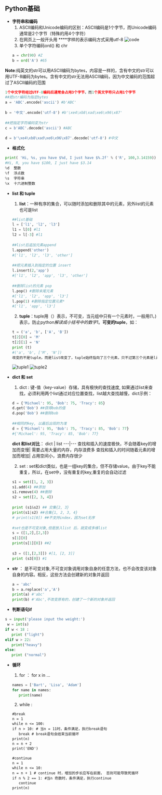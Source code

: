 ## Python基础
- **字符串和编码**
    1. ASCII编码和Unicode编码的区别：ASCII编码是1个字节，而Unicode编码通常是2个字节（特殊的用4个字符）
    2. 在网页上一般开头用 **<meta charset="UTF-8" />**字样的表示编码方式采用utf-8
    ![code](\_images\code.PNG)
    3. 单个字符编码ord() 和 chr
    ```python
    a = chr(90) #Z
    b = ord('A') #65
    ```

**Note**:纯英文的str可以用ASCII编码为bytes，内容是一样的，含有中文的str可以用UTF-8编码为bytes。含有中文的str无法用ASCII编码，因为中文编码的范围超过了ASCII编码的范围

```python
1个中文字符经过UTF-8编码后通常会占用3个字节，而1个英文字符只占用1个字节
##把str编码为指定bytes
a = 'ABC'.encode('ascii') #b'ABC'

b = '中文'.encode('utf-8') #b'\xe4\xb8\xad\xe6\x96\x87'

##把指定字符编码变为str
c = b'ABC'.decode('ascii') #ABC

d = b'\xe4\xb8\xad\xe6\x96\x87'.decode('utf-8') #中文
```

- **格式化**

```python
print( 'Hi, %s, you have $%d, I just have $%.2f' % ('R', 100,3.14159))
#Hi, R, you have $100, I just have $3.14
%d	整数
%f	浮点数
%s	字符串
%x	十六进制整数
```

- **list 和 tuple**
    1. **list**：一种有序的集合，可以随时添加和删除其中的元素，另外list的元素也可是list

    ```python
    ##list基础
    l = ['l1', 'l2', 'l3']
    l1 = l[0] #l1
    l2 = l[-3] #l1

    ##list后追加元素append
    l.append('other')
    #['l1', 'l2', 'l3', 'other']

    ##把元素插入到指定的位置 insert
    l.insert(2,'app')
    #['l1', 'l2', 'app', 'l3', 'other']

    ##删除list的元素 pop
    l.pop() #删除末尾元素
    #['l1', 'l2', 'app', 'l3']
    l.pop(1) #删除指定位置元素*
    #['l1', 'app', 'l3']
    ```

    2. **tuple**：tuple用（）表示，不可变，当元组中只有一个元素时，一般用(1，)表示，防止python*解读成小括号中的数字1*。**可变的tuple**，如：

    ```python
    t = ('a', 'b', ['A', 'B'])
    t[2][0] = 'M'
    t[2][1] = 'N'
    print (t)
    #('a', 'b', ['M', 'N'])
    改变的不是tuple，而是list改变了，tuple始终指向了三个元素，只不过第三个元素是list，list本身可变
    ```

    ![tuple1](\_images\tuple1.PNG)    ![tuple2](\_images\tuple2.PNG)


- **dict 和 set**

    1. dict : 键-值（key-value）存储，具有极快的查找速度, 如果通过list来查找，必须利用两个list通过对应位置查找，list越大查找越慢，dict示例：

    ```python
    d = {'Michael': 95, 'Bob': 75, 'Tracy': 85}
    d.get('Bob') ##获得bob的值
    d.pop('Bob') ##删除bob 
    
    ##相同的key, 以最后出现的为准
    d = {'Michael': 95, 'Bob': 75, 'Tracy': 85, 'Bob': 77}
    #{'Michael': 95, 'Tracy': 85, 'Bob': 77}
    ```

    **dict 和list对比**：
    dict | list
    ---|---
    查找和插入的速度极快，不会随着key的增加而变慢| 需要占用大量的内存，内存浪费多
    查找和插入的时间随着元素的增加而增加| 占用空间小，浪费内存很少

    2. set : set和dict类似，也是一组key的集合，但不存储value。由于key不能重复，所以，在set中，没有重复的key,重复的会自动过滤

    ```python
    s1 = set([1, 2, 3])
    s1.add(4) ##添加
    s1.remove(4) ##删除
    s2 = set([2, 3, 4])

    print (s1&s2) ## 交集{2, 3}
    print(s1|s2) ##合集{1, 2, 3, 4}
    # print(s1[0]) ##不支持index，因为set无序

    #set也是不可变对象,但是放入list 后，就变成多维list
    s = ([1,2],[2,3])
    s[1][0]
    print(s[1][0]) ##2

    s3 = ([1,[2,3]]) #[1, [2, 3]]
    print (s3[0]) #1
    ```

- **str** ： 是不可变对象,不可变对象调用对象自身的任意方法，也不会改变该对象自身的内容。相反，这些方法会创建新的对象并返回

    ```python
    a = 'abc'
    b = a.replace('a','A')
    print(a) #'abc'
    print(b) #'Abc',不改变原有的，创建了一个新的对象并返回
    ```

- **判断语句if**

 ```python
s = input('please input the weight:')
  w = int(s)
if w < 18 :
    print ("light")
elif w > 22:
    print("heavy")
else:
    print ("normal")
 ```

 - **循环**

     1. for ： for x in ...

     ```python
    names = ['Bart', 'Lisa', 'Adam']
    for name in names:
        print(name)
     ```

     2. while : 

     ```
    #break
    n = 1
    while n <= 100:
    if n > 10: # 当n = 11时，条件满足，执行break语句
        break # break语句会结束当前循环
    print(n)
    n = n + 2
    print('END')
    
    #continue
    n = 1
    while n <= 10:
    n = n + 1 # continue 时，增加的步长应写在前面， 否则可能导致死循环
    if n % 2 == 1: #当n 奇数时，条件满足，执行continue
        continue
    print(n)
     ```


